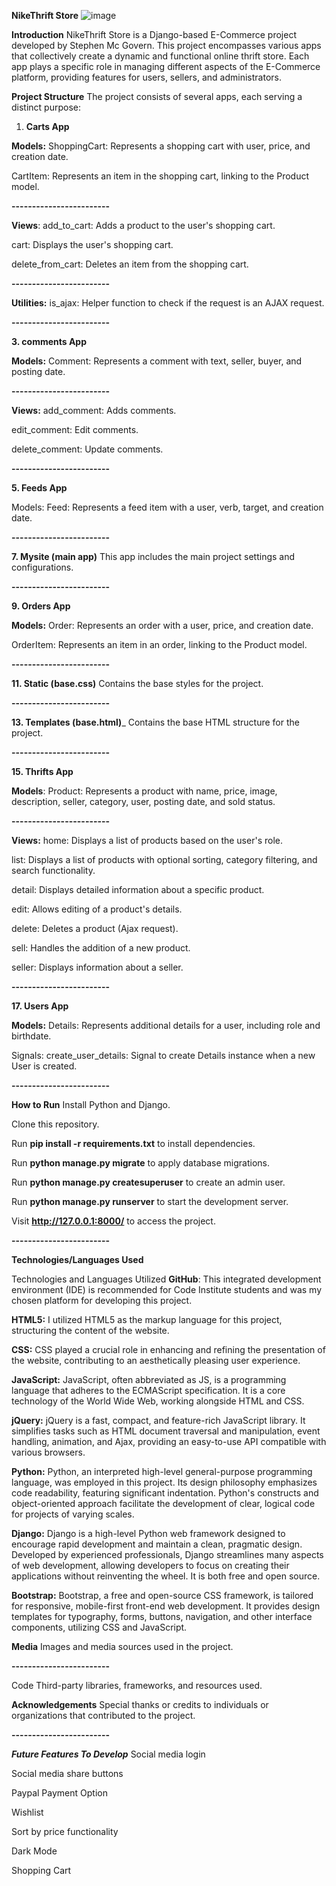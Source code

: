 **NikeThrift Store**
![image](https://github.com/MayaJJ/nikethriftstore/assets/127303012/cec60377-f970-44ae-a123-05b1b1a42674)

**Introduction**
NikeThrift Store is a Django-based E-Commerce project developed by Stephen Mc Govern. This project encompasses various apps that collectively create a dynamic and functional online thrift store. Each app plays a specific role in managing different aspects of the E-Commerce platform, providing features for users, sellers, and administrators.

**Project Structure**
The project consists of several apps, each serving a distinct purpose:

1. **Carts App**
   
**Models:**
ShoppingCart: Represents a shopping cart with user, price, and creation date.




CartItem: Represents an item in the shopping cart, linking to the Product model.



**------------------------**


**Views**:
add_to_cart: Adds a product to the user's shopping cart.




cart: Displays the user's shopping cart.




delete_from_cart: Deletes an item from the shopping cart.




**------------------------**





**Utilities:**
is_ajax: Helper function to check if the request is an AJAX request.





**------------------------**




**3. comments App**




**Models:**
Comment: Represents a comment with text, seller, buyer, and posting date.





**------------------------**




**Views:**
add_comment: Adds comments.



edit_comment: Edit comments.




delete_comment: Update comments.




**------------------------**




**5. Feeds App**




Models:
Feed: Represents a feed item with a user, verb, target, and creation date.




**------------------------**




**7. Mysite (main app)**
This app includes the main project settings and configurations.




**------------------------**




**9. Orders App**



**Models:**
Order: Represents an order with a user, price, and creation date.




OrderItem: Represents an item in an order, linking to the Product model.




**------------------------**




**11. Static (base.css)**
Contains the base styles for the project.




**------------------------**




**13. Templates (base.html)**_
Contains the base HTML structure for the project.




**------------------------**





**15. Thrifts App**




**Models**:
Product: Represents a product with name, price, image, description, seller, category, user, posting date, and sold status.




**------------------------**




**Views:**
home: Displays a list of products based on the user's role.




list: Displays a list of products with optional sorting, category filtering, and search functionality.




detail: Displays detailed information about a specific product.




edit: Allows editing of a product's details.




delete: Deletes a product (Ajax request).




sell: Handles the addition of a new product.




seller: Displays information about a seller.




**------------------------**





**17. Users App**




**Models:**
Details: Represents additional details for a user, including role and birthdate.




Signals:
create_user_details: Signal to create Details instance when a new User is created.




**------------------------**




**How to Run**
Install Python and Django.





Clone this repository.





Run **pip install -r requirements.txt** to install dependencies.




Run **python manage.py migrate** to apply database migrations.





Run **python manage.py createsuperuser** to create an admin user.




Run **python manage.py runserver** to start the development server.




Visit **http://127.0.0.1:8000/** to access the project.





**------------------------**




 **Technologies/Languages Used**

Technologies and Languages Utilized
**GitHub**: This integrated development environment (IDE) is recommended for Code Institute students and was my chosen platform for developing this project.

**HTML5:** I utilized HTML5 as the markup language for this project, structuring the content of the website.

**CSS:** CSS played a crucial role in enhancing and refining the presentation of the website, contributing to an aesthetically pleasing user experience.

**JavaScript:** JavaScript, often abbreviated as JS, is a programming language that adheres to the ECMAScript specification. It is a core technology of the World Wide Web, working alongside HTML and CSS.

**jQuery:** jQuery is a fast, compact, and feature-rich JavaScript library. It simplifies tasks such as HTML document traversal and manipulation, event handling, animation, and Ajax, providing an easy-to-use API compatible with various browsers.

**Python:** Python, an interpreted high-level general-purpose programming language, was employed in this project. Its design philosophy emphasizes code readability, featuring significant indentation. Python's constructs and object-oriented approach facilitate the development of clear, logical code for projects of varying scales.

**Django:** Django is a high-level Python web framework designed to encourage rapid development and maintain a clean, pragmatic design. Developed by experienced professionals, Django streamlines many aspects of web development, allowing developers to focus on creating their applications without reinventing the wheel. It is both free and open source.

**Bootstrap:** Bootstrap, a free and open-source CSS framework, is tailored for responsive, mobile-first front-end web development. It provides design templates for typography, forms, buttons, navigation, and other interface components, utilizing CSS and JavaScript.




**Media**
Images and media sources used in the project.



**------------------------**




Code
Third-party libraries, frameworks, and resources used.





**Acknowledgements**
Special thanks or credits to individuals or organizations that contributed to the project.




**------------------------**





_**Future Features To Develop**_
Social media login



Social media share buttons



Paypal Payment Option



Wishlist




Sort by price functionality




Dark Mode



Shopping Cart
